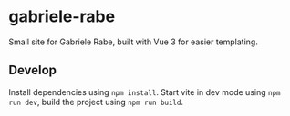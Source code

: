 # gabriele-rabe
Small site for Gabriele Rabe, built with Vue 3 for easier templating. 

## Develop 
Install dependencies using `npm install`. Start vite in dev mode using `npm run dev`, build the project using `npm run build`. 